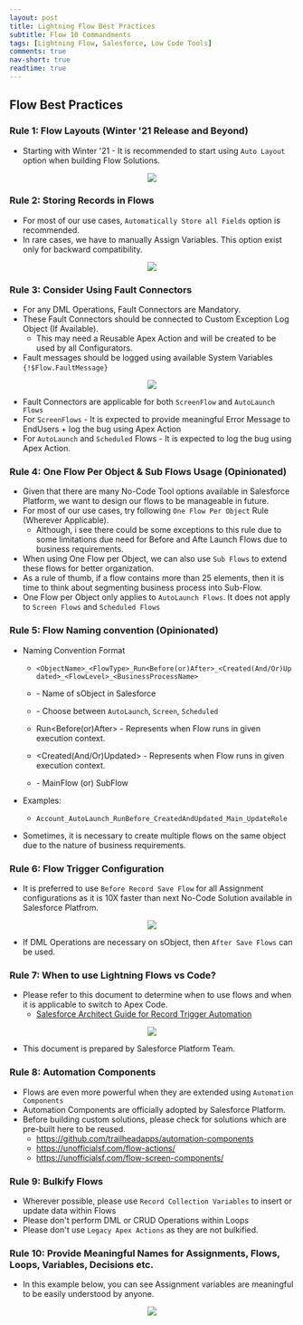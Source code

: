 ```yaml
---
layout: post
title: Lightning Flow Best Practices
subtitle: Flow 10 Commandments
tags: [Lightning Flow, Salesforce, Low Code Tools]
comments: true
nav-short: true
readtime: true
---
```


## Flow Best Practices

### Rule 1: Flow Layouts (Winter '21 Release and Beyond)

* Starting with Winter '21 - It is recommended to start using `Auto Layout` option when building Flow Solutions.

<p align="center">
  <img width=“500" src="https://user-images.githubusercontent.com/2145211/93279293-e6587a00-f794-11ea-8642-1713cea04d03.png">
</p>

### Rule 2: Storing Records in Flows

* For most of our use cases, `Automatically Store all Fields` option is recommended. 
* In rare cases, we have to manually Assign Variables. This option exist only for backward compatibility.

<p align="center">
  <img width=“500" src="https://user-images.githubusercontent.com/2145211/93279426-38010480-f795-11ea-992e-f5e14d8d23db.png">
</p>

### Rule 3: Consider Using Fault Connectors

* For any DML Operations, Fault Connectors are Mandatory.
* These Fault Connectors should be connected to Custom Exception Log Object (If Available). 
  * This may need a Reusable Apex Action and will be created to be used by all Configurators.
* Fault messages should be logged using available System Variables `{!$Flow.FaultMessage}`

<p align="center">
  <img width=“500" src="https://user-images.githubusercontent.com/2145211/93279335-fc663a80-f794-11ea-8016-0050200b87e0.png">
</p>

* Fault Connectors are applicable for both `ScreenFlow` and `AutoLaunch Flows`
* For `ScreenFlows` - It is expected to provide meaningful Error Message to EndUsers + log the bug using Apex Action
* For `AutoLaunch` and `Scheduled` Flows - It is expected to log the bug using Apex Action.

### Rule 4: One Flow Per Object & Sub Flows Usage (Opinionated)

* Given that there are many No-Code Tool options available in Salesforce Platform, we want to design our flows to be manageable in future.
* For most of our use cases, try following `One Flow Per Object` Rule (Wherever Applicable). 
  * Although, i see there could be some exceptions to this rule due to some limitations due need for Before and Afte Launch Flows due to business requirements.
* When using One Flow per Object, we can also use `Sub Flows` to extend these flows for better organization.
* As a rule of thumb, if a flow contains more than 25 elements, then it is time to think about segmenting business process into Sub-Flow.
* One Flow per Object only applies to `AutoLaunch Flows`. It does not apply to `Screen Flows` and `Scheduled Flows`

### Rule 5: Flow Naming convention (Opinionated)

* Naming Convention Format
  * `<ObjectName>_<FlowType>_Run<Before(or)After>_<Created(And/Or)Updated>_<FlowLevel>_<BusinessProcessName>`

  * <ObjectType> - Name of sObject in Salesforce
  * <FlowType> - Choose between `AutoLaunch`, `Screen`, `Scheduled`
  * Run<Before(or)After> - Represents when Flow runs in given execution context.
  * <Created(And/Or)Updated> - Represents when Flow runs in given execution context.
  * <FlowLevel> - MainFlow (or) SubFlow

* Examples:
  * `Account_AutoLaunch_RunBefore_CreatedAndUpdated_Main_UpdateRole`

* Sometimes, it is necessary to create multiple flows on the same object due to the nature of business requirements.

### Rule 6: Flow Trigger Configuration

* It is preferred to use `Before Record Save Flow` for all Assignment configurations as it is 10X faster than next No-Code Solution available in Salesforce Platfrom.

<p align="center">
  <img width=“500" src="https://user-images.githubusercontent.com/2145211/93279716-f02ead00-f795-11ea-91e2-4b8d9aad6d09.png">
</p>

* If DML Operations are necessary on sObject, then `After Save Flows` can be used.

### Rule 7: When to use Lightning Flows vs Code?

* Please refer to this document to determine when to use flows and when it is applicable to switch to Apex Code.
  * [Salesforce Architect Guide for Record Trigger Automation](https://salesforce.quip.com/VJfCAFhEBO0W)

<p align="center">
  <img width=“500" src="https://user-images.githubusercontent.com/2145211/93279992-9bd7fd00-f796-11ea-8c80-b1c02491099d.png">
</p>

* This document is prepared by Salesforce Platform Team.

### Rule 8: Automation Components

* Flows are even more powerful when they are extended using `Automation Components`
* Automation Components are officially adopted by Salesforce Platform.
* Before building custom solutions, please check for solutions which are pre-built here to be reused.
  * https://github.com/trailheadapps/automation-components
  * https://unofficialsf.com/flow-actions/
  * https://unofficialsf.com/flow-screen-components/

### Rule 9: Bulkify Flows

* Wherever possible, please use `Record Collection Variables` to insert or update data within Flows
* Please don't perform DML or CRUD Operations within Loops
* Please don't use `Legacy Apex Actions` as they are not bulkified.

### Rule 10: Provide Meaningful Names for Assignments, Flows, Loops, Variables, Decisions etc.

* In this example below, you can see Assignment variables are meaningful to be easily understood by anyone.

<p align="center">
  <img width=“300" src="https://user-images.githubusercontent.com/2145211/93280209-0f7a0a00-f797-11ea-9a7b-b85687638add.png">
</p>
